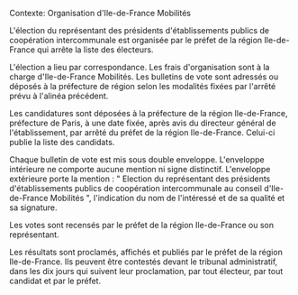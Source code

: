Contexte: Organisation          d'Ile-de-France Mobilités

L'élection du représentant des présidents d'établissements publics de coopération intercommunale est organisée par le préfet de la région Ile-de-France qui arrête la liste des électeurs.

L'élection a lieu par correspondance. Les frais d'organisation sont à la charge d'Ile-de-France Mobilités. Les bulletins de vote sont adressés ou déposés à la préfecture de région selon les modalités fixées par l'arrêté prévu à l'alinéa précédent.

Les candidatures sont déposées à la préfecture de la région Ile-de-France, préfecture de Paris, à une date fixée, après avis du directeur général de l'établissement, par arrêté du préfet de la région Ile-de-France. Celui-ci publie la liste des candidats.

Chaque bulletin de vote est mis sous double enveloppe. L'enveloppe intérieure ne comporte aucune mention ni signe distinctif. L'enveloppe extérieure porte la mention : " Election du représentant des présidents d'établissements publics de coopération intercommunale au conseil d'Ile-de-France Mobilités ", l'indication du nom de l'intéressé et de sa qualité et sa signature.

Les votes sont recensés par le préfet de la région Ile-de-France ou son représentant.

Les résultats sont proclamés, affichés et publiés par le préfet de la région Ile-de-France. Ils peuvent être contestés devant le tribunal administratif, dans les dix jours qui suivent leur proclamation, par tout électeur, par tout candidat et par le préfet.